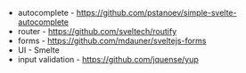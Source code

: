 - autocomplete - https://github.com/pstanoev/simple-svelte-autocomplete
- router - https://github.com/sveltech/routify
- forms - https://github.com/mdauner/sveltejs-forms
- UI - Smelte
- input validation - https://github.com/jquense/yup
